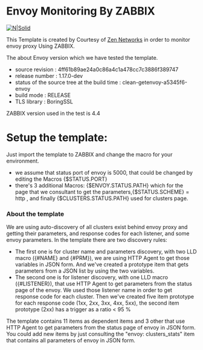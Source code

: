 # Envoy Monitoring By ZABBIX

[![N|Solid](https://www.cfcim.org/wp-content/uploads/members/14191/14191-ZEN%20NETWORKS-2017-12-16-23-37-38-194x150.png)](https://www.zen-networks.ma/)

This Template is created by  Courtesy of [Zen Networks](https://www.zen-networks.ma/) in order to monitor envoy proxy Using ZABBIX.

The about Envoy version which we have tested the template.
  -  source revision : 4ff61b89ae24a0c86a4c1a478cc7c3886f389747
  - release number : 1.17.0-dev
  - status of the source tree at the build time : clean-getenvoy-a5345f6-envoy
  - build mode : RELEASE
  - TLS library : BoringSSL

ZABBIX version used in the test is 4.4 


# Setup the template:
Just import the template to ZABBIX and change the macro for your environment.
  - we assume that status port of envoy is 5000, that could be changed by editing the Macros {$STATUS.PORT}
  - there's 3 additional Macros: {$ENVOY.STATUS.PATH} which for the page that we consultant to get the parameters,{$STATUS.SCHEME} = http , and finally {$CLUSTERS.STATUS.PATH} used for clusters page.

### About the template
We are using auto-discovery of all clusters exist behind envoy proxy and getting their parameters, and response codes for each listener, and some envoy parameters.
In the template there are two discovery rules: 
- The first one is for cluster name and parameters discovery, with two LLD macro ({#NAME} and {#PRM}), we are using HTTP Agent to get those variables in JSON form. And we've created a prototype item that gets parameters from a JSON list by using the two variables. 
- The second one is for listener discovery, with one LLD macro ({#LISTENER}), that use HTTP Agent to get parameters from the status page of the envoy. We used those listener name in order to get response code for each cluster. Then we've created five item prototype for each response code (1xx, 2xx, 3xx, 4xx, 5xx), the second item prototype (2xx) has a trigger as a ratio < 95 % 

The template contains 11 items as dependent items and 3 other that use HTTP Agent to get parameters from the status page of envoy in JSON form.
You could add new items by just consulting the "envoy: clusters_stats" item that contains all parameters of envoy in JSON form.
